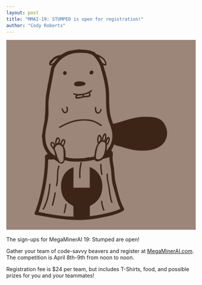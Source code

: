 ```yaml
---
layout: post
title: "MMAI-19: STUMPED is open for registration!"
author: "Cody Roberts"
---
```

![Stumped](/static/img/content/Stumped.png)

The sign-ups for MegaMinerAI 19: Stumped are open! 

Gather your team of code-savvy beavers and register at [MegaMinerAI.com](https://megaminerai.com/competition/megaminer-ai-19-stumped/). The competition is
April 8th-9th from noon to noon.

Registration fee is $24 per team, but includes T-Shirts, food, and possible prizes for you and your teammates!
